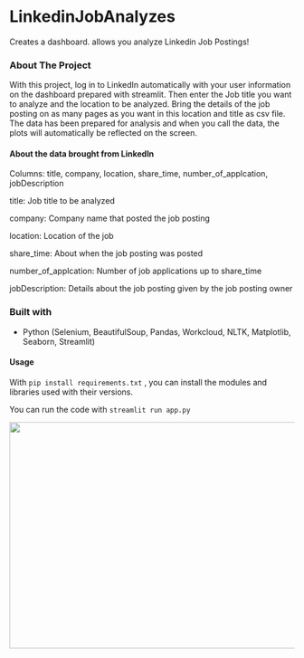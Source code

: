 # LinkedinJobAnalyzes
Creates a dashboard. allows you analyze Linkedin Job Postings!

### About The Project
With this project, log in to LinkedIn automatically with your user information on the dashboard prepared with streamlit. Then enter the Job title you want to analyze and the location to be analyzed. Bring the details of the job posting on as many pages as you want in this location and title as csv file. The data has been prepared for analysis and when you call the data, the plots will automatically be reflected on the screen.

#### About the data brought from LinkedIn
Columns: title, company, location, share_time, number_of_applcation, jobDescription

title: Job title to be analyzed

company: Company name that posted the job posting

location: Location of the job

share_time: About when the job posting was posted

number_of_applcation: Number of job applications up to share_time

jobDescription: Details about the job posting given by the job posting owner

### Built with
* Python (Selenium, BeautifulSoup, Pandas, Workcloud, NLTK, Matplotlib, Seaborn, Streamlit)

#### Usage
With ```pip install requirements.txt``` , you can install the modules and libraries used with their versions.

You can run the code with ```streamlit run app.py``` 


<img src="project.gif" width="800" height="400"/>
